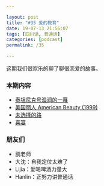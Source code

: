 ```yaml
---

layout: post
title: "#35 爱的教育"
date: 19-07-13 21:56:07
tags: [四川话, 普通话]
categories: [podcast]
permalink: /35

---
```


这期我们很欢乐的聊了聊很恋爱的故事。


### 本期内容

- [泰坦尼克号湿润的一幕](https://movie.douban.com/photos/photo/2248097133/)
- [美国丽人 American Beauty (1999)](https://movie.douban.com/subject/1292062/)
- [未选择的路](https://baike.baidu.com/item/%E6%9C%AA%E9%80%89%E6%8B%A9%E7%9A%84%E8%B7%AF/79357)
- [喜宴](https://movie.douban.com/subject/1303037/)

### 朋友们

- 鹅老师
- 大沈：自我定位太难了
- Lijia：爱喝啤酒力量大
- Hanlin：正努力讲普通话